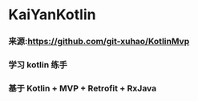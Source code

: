 # KaiYanKotlin
### 来源:https://github.com/git-xuhao/KotlinMvp 
### 学习 kotlin 练手
### 基于 Kotlin + MVP + Retrofit + RxJava
